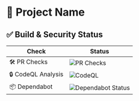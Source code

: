 # 🚀 Project Name

## ✅ Build & Security Status

| Check | Status |
|---|---|
| 🛠️ PR Checks | ![PR Checks](https://github.com/partha-sarathi-sarkar/docker-journey/actions/workflows/pr-check.yaml/badge.svg) |
| 🔒 CodeQL Analysis | ![CodeQL](https://github.com/partha-sarathi-sarkar/docker-journey/actions/workflows/codeql.yml/badge.svg) |
| 📦 Dependabot | ![Dependabot Status](https://img.shields.io/github/dependabot/partha-sarathi-sarkar/docker-journey) |